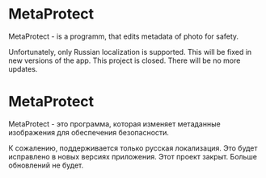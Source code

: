 # MetaProtect
MetaProtect - is a programm, that edits metadata of photo for safety.

Unfortunately, only Russian localization is supported. This will be fixed in new versions of the app.
This project is closed. There will be no more updates.
# MetaProtect
MetaProtect - это программа, которая изменяет метаданные изображения для обеспечения безопасности.

К сожалению, поддерживается только русская локализация. Это будет исправлено в новых версиях приложения.
Этот проект закрыт. Больше обновлений не будет.
